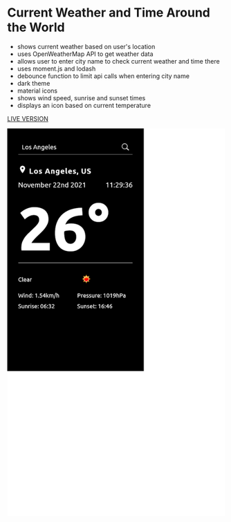 # Current Weather and Time Around the World

- shows current weather based on user's location
- uses OpenWeatherMap API to get weather data
- allows user to enter city name to check current weather and time there
- uses moment.js and lodash
- debounce function to limit api calls when entering city name
- dark theme
- material icons
- shows wind speed, sunrise and sunset times
- displays an icon based on current temperature

[LIVE VERSION](https://kmkukla.github.io/current-weather-and-time-around-the-world/dist/)

![image](preview.png)
